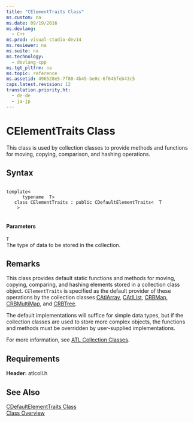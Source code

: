 ```yaml
---
title: "CElementTraits Class"
ms.custom: na
ms.date: 09/19/2016
ms.devlang: 
  - C++
ms.prod: visual-studio-dev14
ms.reviewer: na
ms.suite: na
ms.technology: 
  - devlang-cpp
ms.tgt_pltfrm: na
ms.topic: reference
ms.assetid: 496528e5-7f80-4b45-be0c-6f646feb43c5
caps.latest.revision: 12
translation.priority.ht: 
  - de-de
  - ja-jp
---
```

# CElementTraits Class
This class is used by collection classes to provide methods and functions for moving, copying, comparison, and hashing operations.  
  
## Syntax  
  
```  
  
template<  
      typename  T>  
   class CElementTraits : public CDefaultElementTraits<  T  
    >  
  
```  
  
#### Parameters  
 `T`  
 The type of data to be stored in the collection.  
  
## Remarks  
 This class provides default static functions and methods for moving, copying, comparing, and hashing elements stored in a collection class object. `CElementTraits` is specified as the default provider of these operations by the collection classes [CAtlArray](../vs140/CAtlArray-Class.md), [CAtlList](../vs140/CAtlList-Class.md), [CRBMap](../vs140/CRBMap-Class.md), [CRBMultiMap](../vs140/CRBMultiMap-Class.md), and [CRBTree](../vs140/CRBTree-Class.md).  
  
 The default implementations will suffice for simple data types, but if the collection classes are used to store more complex objects, the functions and methods must be overridden by user-supplied implementations.  
  
 For more information, see [ATL Collection Classes](../vs140/ATL-Collection-Classes.md).  
  
## Requirements  
 **Header:** atlcoll.h  
  
## See Also  
 [CDefaultElementTraits Class](../vs140/CDefaultElementTraits-Class.md)   
 [Class Overview](../vs140/ATL-Class-Overview.md)
